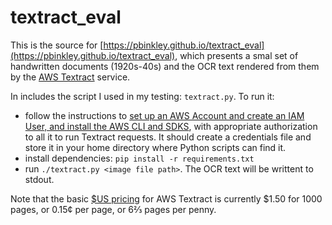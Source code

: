 # textract_eval

This is the source for [https://pbinkley.github.io/textract_eval](https://pbinkley.github.io/textract_eval), which presents a smal set of handwritten documents (1920s-40s) and the OCR text rendered from them by the [AWS Textract](https://aws.amazon.com/textract/) service.

In includes the script I used in my testing: ```textract.py```. To run it:

- follow the instructions to [set up an AWS Account and create an IAM User, and install the AWS CLI and SDKS](https://docs.aws.amazon.com/textract/latest/dg/analyzing-document-expense.html), with appropriate authorization to all it to run Textract requests. It should create a credentials file and store it in your home directory where Python scripts can find it.
- install dependencies: ```pip install -r requirements.txt```
- run ```./textract.py <image file path>```. The OCR text will be writtent to stdout.

Note that the basic [$US pricing](https://aws.amazon.com/textract/pricing/) for AWS Textract is currently $1.50 for 1000 pages, or 0.15¢ per page, or 6⅔ pages per penny.
